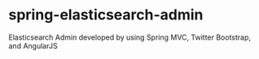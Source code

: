 spring-elasticsearch-admin
==========================

Elasticsearch Admin developed by using Spring MVC, Twitter Bootstrap, and AngularJS
